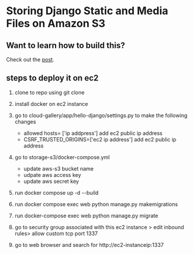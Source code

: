 # Storing Django Static and Media Files on Amazon S3

## Want to learn how to build this?

Check out the [post](https://testdriven.io/blog/storing-django-static-and-media-files-on-amazon-s3/).

## steps to deploy it on ec2

1. clone to repo using git clone 

2. install docker on ec2 instance 

3. go to cloud-gallery/app/hello-django/settings.py to make the following changes 
    - allowed hosts= ['ip addpress'] add ec2 public ip address
    - CSRF_TRUSTED_ORIGINS=['ec2 ip address'] add ec2 public ip address
    
4. go to storage-s3/docker-compose.yml  
    - update aws-s3 bucket name 
    - udpate aws access key 
    - update aws secret key 

5. run docker compose up -d --build 

6. run docker compose exec web python manage.py makemigrations

7. run  docker-compose exec web python manage.py migrate

8. go to security group associated with this ec2 instance > edit inbound rules> allow custom tcp port 1337

9. go to web browser and search for http://ec2-instanceip:1337

